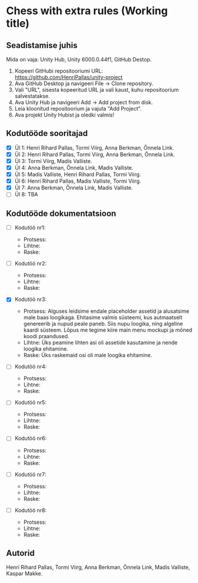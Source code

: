 # Chess with extra rules (Working title)

## Seadistamise juhis

Mida on vaja: Unity Hub, Unity 6000.0.44f1, GitHub Destop. 

1. Kopeeri GitHubi repositooriumi URL: https://github.com/HenriPallas/unity-project
2. Ava GitHub Desktop ja navigeeri File → Clone repository.
3. Vali "URL", sisesta kopeeritud URL ja vali kaust, kuhu repositoorium salvestatakse.
4. Ava Unity Hub ja navigeeri Add → Add project from disk.
5. Leia kloonitud repositoorium ja vajuta "Add Project".
6. Ava projekt Unity Hubist ja oledki valmis!

## Kodutööde sooritajad

- [x] Ül 1: Henri Rihard Pallas, Tormi Viirg, Anna Berkman, Õnnela Link.
- [x] Ül 2: Henri Rihard Pallas, Tormi Viirg, Anna Berkman, Õnnela Link.
- [x] Ül 3: Tormi Viirg, Madis Valliste.
- [x] Ül 4: Anna Berkman, Õnnela Link, Madis Valliste.
- [x] Ül 5: Madis Valliste, Henri Rihard Pallas, Tormi Viirg.
- [x] Ül 6: Henri Rihard Pallas, Madis Valliste, Tormi Viirg.
- [x] Ül 7: Anna Berkman, Õnnela Link, Madis Valliste.
- [ ] Ül 8: TBA

## Kodutööde dokumentatsioon

- [ ] Kodutöö nr1:
  - Protsess:
  - Lihtne:
  - Raske:
    
- [ ] Kodutöö nr2:
  - Protsess:
  - Lihtne:
  - Raske:

- [x] Kodutöö nr3:
  - Protsess: Alguses leidsime endale placeholder assetid ja alusatsime male baas loogikaga. Ehitasime valmis süsteemi, kus autmaatselt genereerib ja nupud peale paneb. Siis nupu loogika, ning algeline kaardi süsteem. Lõpus me tegime kiire main menu mockupi ja mõned koodi praandused.
  - Lihtne: Üks peamine lihten asi oli assetide kasutamine ja nende loogika ehitamine.
  - Raske: Üks raskemaid osi oli male loogika ehitamine.

- [ ] Kodutöö nr4:
  - Protsess:
  - Lihtne:
  - Raske:

- [ ] Kodutöö nr5:
  - Protsess:
  - Lihtne:
  - Raske:

- [ ] Kodutöö nr6:
  - Protsess:
  - Lihtne:
  - Raske:

- [ ] Kodutöö nr7:
  - Protsess:
  - Lihtne:
  - Raske:

- [ ] Kodutöö nr8:
  - Protsess:
  - Lihtne:
  - Raske:

## Autorid
Henri Rihard Pallas, Tormi Viirg, Anna Berkman, Õnnela Link, Madis Valliste, Kaspar Makke.
